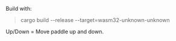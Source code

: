 Build with:
> cargo build --release --target=wasm32-unknown-unknown

Up/Down = Move paddle up and down.